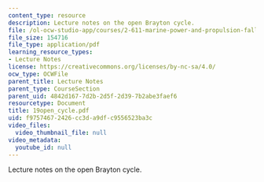 ```yaml
---
content_type: resource
description: Lecture notes on the open Brayton cycle.
file: /ol-ocw-studio-app/courses/2-611-marine-power-and-propulsion-fall-2006/f97574672426cc3da9dfc9556523ba3c_19open_cycle.pdf
file_size: 154716
file_type: application/pdf
learning_resource_types:
- Lecture Notes
license: https://creativecommons.org/licenses/by-nc-sa/4.0/
ocw_type: OCWFile
parent_title: Lecture Notes
parent_type: CourseSection
parent_uid: 4842d167-7d2b-2d5f-2d39-7b2abe3faef6
resourcetype: Document
title: 19open_cycle.pdf
uid: f9757467-2426-cc3d-a9df-c9556523ba3c
video_files:
  video_thumbnail_file: null
video_metadata:
  youtube_id: null
---
```

Lecture notes on the open Brayton cycle.